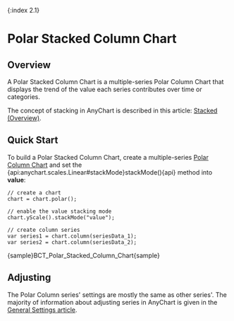 {:index 2.1}
# Polar Stacked Column Chart

## Overview

A Polar Stacked Column Chart is a multiple-series Polar Column Chart that displays the trend of the value each series contributes over time or categories.

The concept of stacking in AnyChart is described in this article: [Stacked (Overview)](../Overview).

## Quick Start

To build a Polar Stacked Column Chart, create a multiple-series [Polar Column Chart](../../Polar_Plot/Column_Chart) and set the {api:anychart.scales.Linear#stackMode}stackMode(){api} method into **value**:

```
// create a chart
chart = chart.polar();

// enable the value stacking mode
chart.yScale().stackMode("value");

// create column series
var series1 = chart.column(seriesData_1);
var series2 = chart.column(seriesData_2);
```

{sample}BCT\_Polar\_Stacked\_Column\_Chart{sample}

## Adjusting

The Polar Column series' settings are mostly the same as other series'. The majority of information about adjusting series in AnyChart is given in the [General Settings article](../../General_Settings).